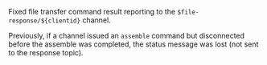Fixed file transfer command result reporting to the `$file-response/${clientid}` channel.

Previously, if a channel issued an `assemble` command but disconnected before the assemble was completed, the status message was lost (not sent to the response topic).
